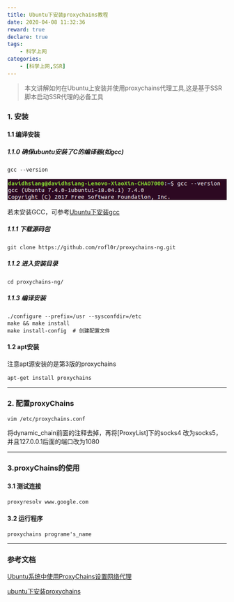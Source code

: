```yaml
---
title: Ubuntu下安装proxychains教程
date: 2020-04-08 11:32:36
reward: true
declare: true
tags: 
	- 科学上网
categories: 
    - [科学上网,SSR]
---
```


> 本文讲解如何在Ubuntu上安装并使用proxychains代理工具,这是基于SSR脚本启动SSR代理的必备工具

### 1. 安装

#### 1.1 编译安装

##### 1.1.0 确保ubuntu安装了C的编译器(如gcc)

```
gcc --version
```

<!--more-->

![检查GCC安装](img/检查GCC安装.png)

若未安装GCC，可参考[Ubuntu下安装gcc](/2020/04/08/Ubuntu下安装gcc/)

##### 1.1.1 下载源码包

```
git clone https://github.com/rofl0r/proxychains-ng.git
```

##### 1.1.2 进入安装目录

```
cd proxychains-ng/
```

##### 1.1.3 编译安装

```
./configure --prefix=/usr --sysconfdir=/etc
make && make install
make install-config  # 创建配置文件
```

#### 1.2 apt安装

注意apt源安装的是第3版的proxychains

```
apt-get install proxychains
```

-----

### 2. 配置proxyChains

```
vim /etc/proxychains.conf
```

将dynamic_chain前面的注释去掉，再将[ProxyList]下的socks4 改为socks5，并且127.0.0.1后面的端口改为1080

-----

### 3.proxyChains的使用

#### 3.1 测试连接

```
proxyresolv www.google.com
```

#### 3.2 运行程序

```
proxychains programe's_name
```

-----
### 参考文档
[Ubuntu系统中使用ProxyChains设置网络代理](https://www.jianshu.com/p/3f392367b41f)

[ubuntu下安装proxychains](https://blog.csdn.net/Lazybones_3/article/details/85129470)
